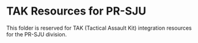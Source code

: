 # TAK Resources for PR-SJU

This folder is reserved for TAK (Tactical Assault Kit) integration resources for the PR-SJU division.
